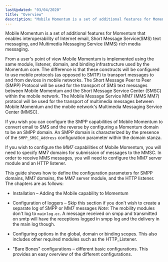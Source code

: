 ```yaml
---
lastUpdated: "03/04/2020"
title: "Overview"
description: "Mobile Momentum is a set of additional features for Momentum that enables interoperability of Internet email Short Message Service SMS text messaging and Multimedia Messaging Service MMS rich media messaging From a user's point of view Mobile Momentum is implemented using the same module listener domain and binding infrastructure used..."
---
```


Mobile Momentum is a set of additional features for Momentum that enables interoperability of Internet email, Short Message Service(SMS) text messaging, and Multimedia Messaging Service (MMS) rich media messaging.

From a user's point of view Mobile Momentum is implemented using the same module, listener, domain, and binding infrastructure used by the Momentum core. The difference is that these constructs will be configured to use mobile protocols (as opposed to SMTP) to transport messages to and from devices in mobile networks. The Short Message Peer to Peer (SMPP) Protocol will be used for the transport of SMS text messages between Mobile Momentum and the Short Message Service Center (SMSC) within the mobile network. The Mobile Message Service MM7 (MMS MM7) protocol will be used for the transport of multimedia messages between Mobile Momentum and the mobile network's Multimedia Messaging Service Center (MMSC).

If you wish you can configure the SMPP capabilities of Mobile Momentum to convert email to SMS and the reverse by configuring a Momentum domain to be an SMPP domain. An SMPP domain is characterized by the presence of the `SMPP_SMSC_Address` configuration parameter within the domain stanza.

If you wish to configure the *MM7* capabilities of Mobile Momentum, you will need to specify MM7 domains for submission of messages to the MMSC. In order to receive MMS messages, you will need to configure the MM7 server module and an HTTP listener.

This guide shows how to define the configuration parameters for SMPP domains, MM7 domains, the MM7 server module, and the HTTP listener. The chapters are as follows:

*   Installation – Adding the Mobile capability to Momentum

*   Configuration of loggers – Skip this section if you don't wish to create a separate log of SMPP or MM7 messages *Note:* The mobility modules don't log to `mainlog.ec`. A message received on smpp and transmitted on smtp will have the receptions logged in smpp log and the delivery in the main log though.

*   Configuring options in the global, domain or binding scopes. This also includes other required modules such as the HTTP_Listener.

*   "Bare Bones" configurations – different basic configurations. This provides an easy overview of the different configurations.
